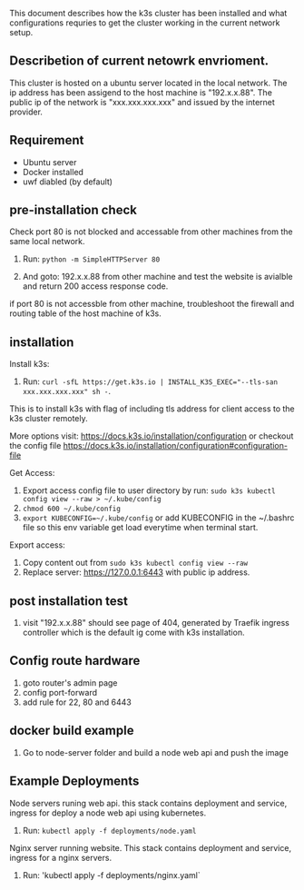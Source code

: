 This document describes how the k3s cluster has been installed and what configurations requries to get the cluster working in the current network setup.

## Describetion of current netowrk envrioment.

This cluster is hosted on a ubuntu server located in the local network. The ip address has been assigend to the host machine is "192.x.x.88".
The public ip of the network is "xxx.xxx.xxx.xxx" and issued by the internet provider.

## Requirement

- Ubuntu server
- Docker installed
- uwf diabled (by default)

## pre-installation check

Check port 80 is not blocked and accessable from other machines from the same local network.

1. Run: `python -m SimpleHTTPServer 80`

2. And goto: 192.x.x.88 from other machine and test the website is avialble and return 200 access response code.

if port 80 is not accessble from other machine, troubleshoot the firewall and routing table of the host machine of k3s.

## installation

Install k3s:

1. Run: `curl -sfL https://get.k3s.io | INSTALL_K3S_EXEC="--tls-san xxx.xxx.xxx.xxx" sh -`.

This is to install k3s with flag of including tls address for client access to the k3s cluster remotely.

More options visit: https://docs.k3s.io/installation/configuration or checkout the config file https://docs.k3s.io/installation/configuration#configuration-file

Get Access:

1. Export access config file to user directory by run: `sudo k3s kubectl config view --raw > ~/.kube/config`
2. `chmod 600 ~/.kube/config`
3. `export KUBECONFIG=~/.kube/config` or add KUBECONFIG in the ~/.bashrc file so this env variable get load everytime when terminal start.

Export access:

1. Copy content out from `sudo k3s kubectl config view --raw`
2. Replace server: https://127.0.0.1:6443 with public ip address.

## post installation test

1. visit "192.x.x.88" should see page of 404, generated by Traefik ingress controller which is the default ig come with k3s installation.

## Config route hardware

1. goto router's admin page
2. config port-forward
3. add rule for 22, 80 and 6443

## docker build example

1. Go to node-server folder and build a node web api and push the image

## Example Deployments

Node servers runing web api. this stack contains deployment and service, ingress for deploy a node web api using kubernetes.

1. Run: `kubectl apply -f deployments/node.yaml`

Nginx server running website. This stack contains deployment and service, ingress for a nginx servers.

1. Run: 'kubectl apply -f deployments/nginx.yaml`
